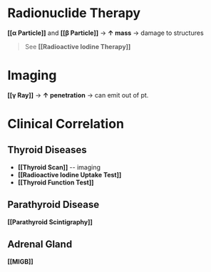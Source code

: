 # Radionuclide Therapy
**[[α Particle]]** and **[[β Particle]]** → **↑ mass** → damage to structures

> See **[[Radioactive Iodine Therapy]]**


# Imaging
**[[γ Ray]]** → **↑ penetration** → can emit out of pt.


# Clinical Correlation
## Thyroid Diseases
- **[[Thyroid Scan]]** -- imaging
- **[[Radioactive Iodine Uptake Test]]**
- **[[Thyroid Function Test]]**

## Parathyroid Disease
**[[Parathyroid Scintigraphy]]**

## Adrenal Gland
**[[MIGB]]**
